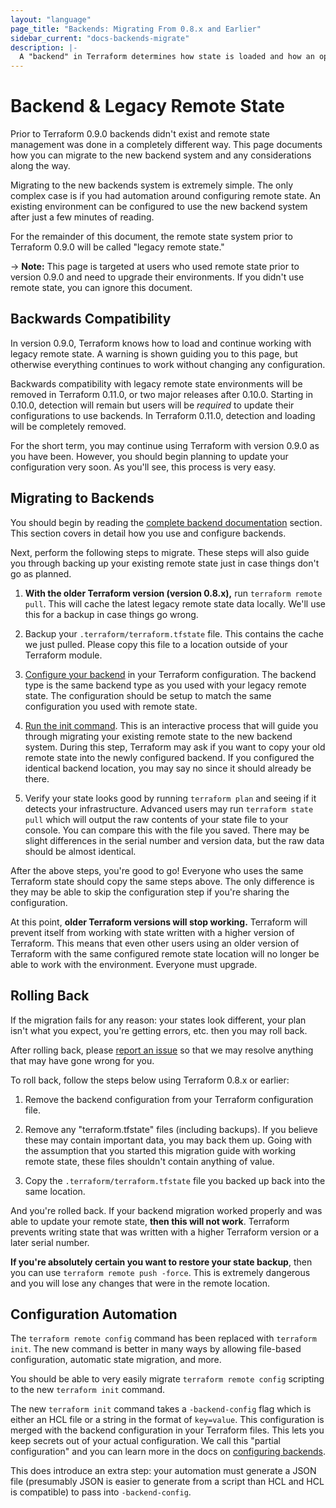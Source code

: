 ```yaml
---
layout: "language"
page_title: "Backends: Migrating From 0.8.x and Earlier"
sidebar_current: "docs-backends-migrate"
description: |-
  A "backend" in Terraform determines how state is loaded and how an operation such as `apply` is executed. This abstraction enables non-local file state storage, remote execution, etc.
---
```


# Backend & Legacy Remote State

Prior to Terraform 0.9.0 backends didn't exist and remote state management
was done in a completely different way. This page documents how you can
migrate to the new backend system and any considerations along the way.

Migrating to the new backends system is extremely simple. The only complex
case is if you had automation around configuring remote state. An existing
environment can be configured to use the new backend system after just
a few minutes of reading.

For the remainder of this document, the remote state system prior to
Terraform 0.9.0 will be called "legacy remote state."

-> **Note:** This page is targeted at users who used remote state prior
to version 0.9.0 and need to upgrade their environments. If you didn't
use remote state, you can ignore this document.

## Backwards Compatibility

In version 0.9.0, Terraform knows how to load and continue working with
legacy remote state. A warning is shown guiding you to this page, but
otherwise everything continues to work without changing any configuration.

Backwards compatibility with legacy remote state environments will be
removed in Terraform 0.11.0, or two major releases after 0.10.0. Starting
in 0.10.0, detection will remain but users will be _required_ to update
their configurations to use backends. In Terraform 0.11.0, detection and
loading will be completely removed.

For the short term, you may continue using Terraform with version 0.9.0
as you have been. However, you should begin planning to update your configuration
very soon. As you'll see, this process is very easy.

## Migrating to Backends

You should begin by reading the [complete backend documentation](/docs/backends)
section. This section covers in detail how you use and configure backends.

Next, perform the following steps to migrate. These steps will also guide
you through backing up your existing remote state just in case things don't
go as planned.

1. **With the older Terraform version (version 0.8.x),** run `terraform remote pull`. This
will cache the latest legacy remote state data locally. We'll use this for
a backup in case things go wrong.

1. Backup your `.terraform/terraform.tfstate` file. This contains the
cache we just pulled. Please copy this file to a location outside of your
Terraform module.

1. [Configure your backend](/docs/backends/config.html) in your Terraform
configuration. The backend type is the same backend type as you used with
your legacy remote state. The configuration should be setup to match the
same configuration you used with remote state.

1. [Run the init command](/docs/backends/init.html). This is an interactive
process that will guide you through migrating your existing remote state
to the new backend system. During this step, Terraform may ask if you want
to copy your old remote state into the newly configured backend. If you
configured the identical backend location, you may say no since it should
already be there.

1. Verify your state looks good by running `terraform plan` and seeing if
it detects your infrastructure. Advanced users may run `terraform state pull`
which will output the raw contents of your state file to your console. You
can compare this with the file you saved. There may be slight differences in
the serial number and version data, but the raw data should be almost identical.

After the above steps, you're good to go! Everyone who uses the same
Terraform state should copy the same steps above. The only difference is they
may be able to skip the configuration step if you're sharing the configuration.

At this point, **older Terraform versions will stop working.** Terraform
will prevent itself from working with state written with a higher version
of Terraform. This means that even other users using an older version of
Terraform with the same configured remote state location will no longer
be able to work with the environment. Everyone must upgrade.

## Rolling Back

If the migration fails for any reason: your states look different, your
plan isn't what you expect, you're getting errors, etc. then you may roll back.

After rolling back, please [report an issue](https://github.com/hashicorp/terraform)
so that we may resolve anything that may have gone wrong for you.

To roll back, follow the steps below using Terraform 0.8.x or earlier:

1. Remove the backend configuration from your Terraform configuration file.

2. Remove any "terraform.tfstate" files (including backups). If you believe
these may contain important data, you may back them up. Going with the assumption
that you started this migration guide with working remote state, these files
shouldn't contain anything of value.

3. Copy the `.terraform/terraform.tfstate` file you backed up back into
the same location.

And you're rolled back. If your backend migration worked properly and was
able to update your remote state, **then this will not work**. Terraform
prevents writing state that was written with a higher Terraform version
or a later serial number.

**If you're absolutely certain you want to restore your state backup**,
then you can use `terraform remote push -force`. This is extremely dangerous
and you will lose any changes that were in the remote location.

## Configuration Automation

The `terraform remote config` command has been replaced with
`terraform init`. The new command is better in many ways by allowing file-based
configuration, automatic state migration, and more.

You should be able to very easily migrate `terraform remote config`
scripting to the new `terraform init` command.

The new `terraform init` command takes a `-backend-config` flag which is
either an HCL file or a string in the format of `key=value`. This configuration
is merged with the backend configuration in your Terraform files.
This lets you keep secrets out of your actual configuration.
We call this "partial configuration" and you can learn more in the
docs on [configuring backends](/docs/backends/config.html).

This does introduce an extra step: your automation must generate a
JSON file (presumably JSON is easier to generate from a script than HCL
and HCL is compatible) to pass into `-backend-config`.
